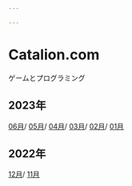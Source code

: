 ```yaml
---

---
```


# Catalion.com

ゲームとプログラミング

## 2023年

[06月](diary/2023-06/)/
[05月](diary/2023-05/)/
[04月](diary/2023-04/)/
[03月](diary/2023-03/)/
[02月](diary/2023-02/)/
[01月](diary/2023-01/)

## 2022年
[12月](diary/2022-12/)/
[11月](diary/2022-11/)